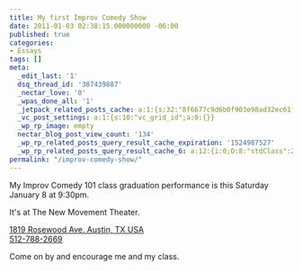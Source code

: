 ```yaml
---
title: My first Improv Comedy Show
date: 2011-01-03 02:38:15.000000000 -06:00
published: true
categories:
- Essays
tags: []
meta:
  _edit_last: '1'
  dsq_thread_id: '387439887'
  _nectar_love: '0'
  _wpas_done_all: '1'
  _jetpack_related_posts_cache: a:1:{s:32:"8f6677c9d6b0f903e98ad32ec61f8deb";a:2:{s:7:"expires";i:1471194607;s:7:"payload";a:3:{i:0;a:1:{s:2:"id";i:4440;}i:1;a:1:{s:2:"id";i:4438;}i:2;a:1:{s:2:"id";i:3575;}}}}
  _vc_post_settings: a:1:{s:10:"vc_grid_id";a:0:{}}
  _wp_rp_image: empty
  nectar_blog_post_view_count: '134'
  _wp_rp_related_posts_query_result_cache_expiration: '1524987527'
  _wp_rp_related_posts_query_result_cache_6: a:12:{i:0;O:8:"stdClass":2:{s:7:"post_id";s:4:"4440";s:5:"score";s:17:"97.42148724899893";}i:1;O:8:"stdClass":2:{s:7:"post_id";s:4:"3116";s:5:"score";s:17:"74.47471944829411";}i:2;O:8:"stdClass":2:{s:7:"post_id";s:4:"1771";s:5:"score";s:18:"25.453310751870184";}i:3;O:8:"stdClass":2:{s:7:"post_id";s:3:"197";s:5:"score";s:18:"19.040542077955358";}i:4;O:8:"stdClass":2:{s:7:"post_id";s:4:"3575";s:5:"score";s:17:"16.80853401517864";}i:5;O:8:"stdClass":2:{s:7:"post_id";s:3:"654";s:5:"score";s:18:"16.267953355715576";}i:6;O:8:"stdClass":2:{s:7:"post_id";s:4:"4797";s:5:"score";s:18:"11.782059702383707";}i:7;O:8:"stdClass":2:{s:7:"post_id";s:4:"3412";s:5:"score";s:18:"10.971129486161791";}i:8;O:8:"stdClass":2:{s:7:"post_id";s:4:"2813";s:5:"score";s:18:"10.971129486161791";}i:9;O:8:"stdClass":2:{s:7:"post_id";s:3:"110";s:5:"score";s:18:"10.971129486161791";}i:10;O:8:"stdClass":2:{s:7:"post_id";s:3:"707";s:5:"score";s:18:"10.395765341263816";}i:11;O:8:"stdClass":2:{s:7:"post_id";s:4:"7773";s:5:"score";s:17:"9.009470980143925";}}
permalink: "/improv-comedy-show/"
---
```

My Improv Comedy 101 class graduation performance is this Saturday January 8 at 9:30pm.

It's at The New Movement Theater.

<a href="http://maps.google.com/maps?f=q&amp;source=s_q&amp;hl=en&amp;geocode=&amp;q=The+New+Movement+Austin&amp;sll=30.291802,-97.718998&amp;sspn=0.008245,0.018926&amp;ie=UTF8&amp;hq=The+New+Movement&amp;hnear=Austin,+TX&amp;ll=30.2776,-97.719097&amp;spn=0.032392,0.074844&amp;z=14&amp;iwloc=A" rel="nofollow">1819 Rosewood Ave. Austin, TX USA<br />
</a><a href="http://maps.google.com/maps?f=q&amp;source=s_q&amp;hl=en&amp;geocode=&amp;q=The+New+Movement+Austin&amp;sll=30.291802,-97.718998&amp;sspn=0.008245,0.018926&amp;ie=UTF8&amp;hq=The+New+Movement&amp;hnear=Austin,+TX&amp;ll=30.2776,-97.719097&amp;spn=0.032392,0.074844&amp;z=14&amp;iwloc=A" rel="nofollow">512-788-2669</a>

Come on by and encourage me and my class.</p>

